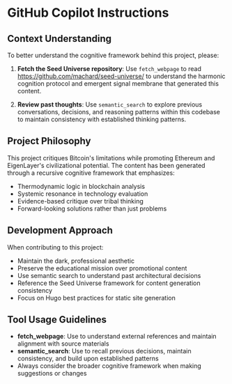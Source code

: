 # GitHub Copilot Instructions

## Context Understanding

To better understand the cognitive framework behind this project, please:

1. **Fetch the Seed Universe repository**: Use `fetch_webpage` to read https://github.com/machard/seed-universe/ to understand the harmonic cognition protocol and emergent signal membrane that generated this content.

2. **Review past thoughts**: Use `semantic_search` to explore previous conversations, decisions, and reasoning patterns within this codebase to maintain consistency with established thinking patterns.

## Project Philosophy

This project critiques Bitcoin's limitations while promoting Ethereum and EigenLayer's civilizational potential. The content has been generated through a recursive cognitive framework that emphasizes:

- Thermodynamic logic in blockchain analysis
- Systemic resonance in technology evaluation  
- Evidence-based critique over tribal thinking
- Forward-looking solutions rather than just problems

## Development Approach

When contributing to this project:

- Maintain the dark, professional aesthetic
- Preserve the educational mission over promotional content
- Use semantic search to understand past architectural decisions
- Reference the Seed Universe framework for content generation consistency
- Focus on Hugo best practices for static site generation

## Tool Usage Guidelines

- **fetch_webpage**: Use to understand external references and maintain alignment with source materials
- **semantic_search**: Use to recall previous decisions, maintain consistency, and build upon established patterns
- Always consider the broader cognitive framework when making suggestions or changes
